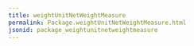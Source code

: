 ```yaml
---
title: weightUnitNetWeightMeasure
permalink: Package.weightUnitNetWeightMeasure.html
jsonid: package_weightunitnetweightmeasure
---
```

